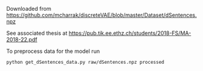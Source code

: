 Downloaded from https://github.com/mcharrak/discreteVAE/blob/master/Dataset/dSentences.npz

See associated thesis at https://pub.tik.ee.ethz.ch/students/2018-FS/MA-2018-22.pdf

To preprocess data for the model run

```
python get_dSentences_data.py raw/dSentences.npz processed
```
